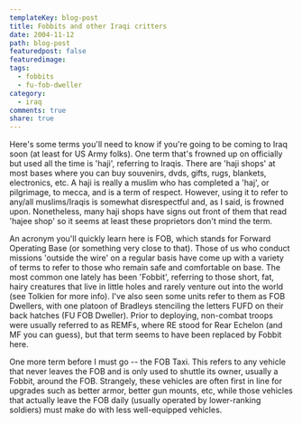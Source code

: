 ```yaml
---
templateKey: blog-post
title: Fobbits and other Iraqi critters
date: 2004-11-12
path: blog-post
featuredpost: false
featuredimage:
tags:
  - fobbits
  - fu-fob-dweller
category:
  - iraq
comments: true
share: true
---
```


Here's some terms you'll need to know if you're going to be coming to Iraq soon (at least for US Army folks). One term that's frowned up on officially but used all the time is 'haji', referring to Iraqis. There are 'haji shops' at most bases where you can buy souvenirs, dvds, gifts, rugs, blankets, electronics, etc. A haji is really a muslim who has completed a 'haj', or pilgrimage, to mecca, and is a term of respect. However, using it to refer to any/all muslims/Iraqis is somewhat disrespectful and, as I said, is frowned upon. Nonetheless, many haji shops have signs out front of them that read 'hajee shop' so it seems at least these proprietors don't mind the term.

An acronym you'll quickly learn here is FOB, which stands for Forward Operating Base (or something very close to that). Those of us who conduct missions 'outside the wire' on a regular basis have come up with a variety of terms to refer to those who remain safe and comfortable on base. The most common one lately has been 'Fobbit', referring to those short, fat, hairy creatures that live in little holes and rarely venture out into the world (see Tolkien for more info). I've also seen some units refer to them as FOB Dwellers, with one platoon of Bradleys stenciling the letters FUFD on their back hatches (FU FOB Dweller). Prior to deploying, non-combat troops were usually referred to as REMFs, where RE stood for Rear Echelon (and MF you can guess), but that term seems to have been replaced by Fobbit here.

One more term before I must go -- the FOB Taxi. This refers to any vehicle that never leaves the FOB and is only used to shuttle its owner, usually a Fobbit, around the FOB. Strangely, these vehicles are often first in line for upgrades such as better armor, better gun mounts, etc, while those vehicles that actually leave the FOB daily (usually operated by lower-ranking soldiers) must make do with less well-equipped vehicles.
